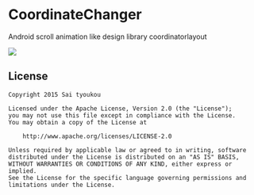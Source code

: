# CoordinateChanger
Android scroll animation like design library coordinatorlayout


![](https://raw.githubusercontent.com/saityoukou/CoordinateChanger/master/app/images/demo0.gif)

## License

```license
Copyright 2015 Sai tyoukou

Licensed under the Apache License, Version 2.0 (the "License");
you may not use this file except in compliance with the License.
You may obtain a copy of the License at

    http://www.apache.org/licenses/LICENSE-2.0

Unless required by applicable law or agreed to in writing, software
distributed under the License is distributed on an "AS IS" BASIS,
WITHOUT WARRANTIES OR CONDITIONS OF ANY KIND, either express or implied.
See the License for the specific language governing permissions and
limitations under the License.
```
